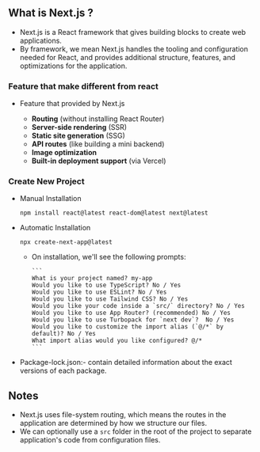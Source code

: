 ## What is Next.js ?

- Next.js is a React framework that gives building blocks to create web applications.
- By framework, we mean Next.js handles the tooling and configuration needed for React, and provides additional structure, features, and optimizations for the application.

### Feature that make different from react

- Feature that provided by Next.js

  - **Routing** (without installing React Router)
  - **Server-side rendering** (SSR)
  - **Static site generation** (SSG)
  - **API routes** (like building a mini backend)
  - **Image optimization**
  - **Built-in deployment support** (via Vercel)

### Create New Project

- Manual Installation

  ```
  npm install react@latest react-dom@latest next@latest
  ```

- Automatic Installation

  ```
  npx create-next-app@latest
  ```

  - On installation, we'll see the following prompts:

        ```
        What is your project named? my-app
        Would you like to use TypeScript? No / Yes
        Would you like to use ESLint? No / Yes
        Would you like to use Tailwind CSS? No / Yes
        Would you like your code inside a `src/` directory? No / Yes
        Would you like to use App Router? (recommended) No / Yes
        Would you like to use Turbopack for `next dev`?  No / Yes
        Would you like to customize the import alias (`@/*` by default)? No / Yes
        What import alias would you like configured? @/*
        ```

- Package-lock.json:- contain detailed information about the exact versions of each package.

## Notes

- Next.js uses file-system routing, which means the routes in the application are determined by how we structure our files.
- We can optionally use a `src` folder in the root of the project to separate application's code from configuration files.
